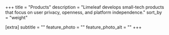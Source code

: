 +++
title = "Products"
description = "Limeleaf develops small-tech products that focus on user privacy, openness, and platform independence."
sort_by = "weight"

[extra]
subtitle = ""
feature_photo = ""
feature_photo_alt = ""
+++


